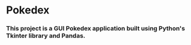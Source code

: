 # Pokedex
### This project is a GUI Pokedex application built using Python's Tkinter library and Pandas.
